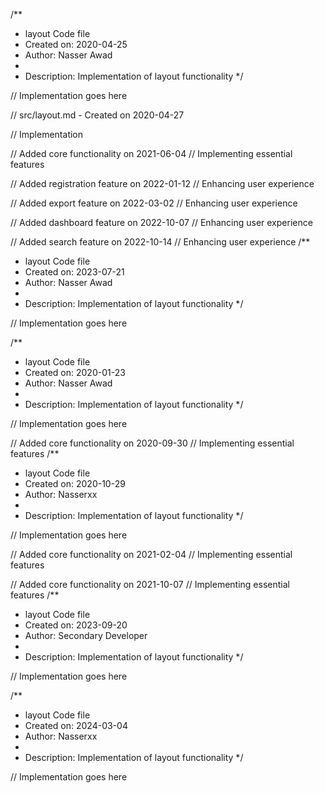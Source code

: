 /**
 * layout Code file
 * Created on: 2020-04-25
 * Author: Nasser Awad
 *
 * Description: Implementation of layout functionality
 */
 
// Implementation goes here

// src/layout.md - Created on 2020-04-27

// Implementation

// Added core functionality on 2021-06-04
// Implementing essential features

// Added registration feature on 2022-01-12
// Enhancing user experience

// Added export feature on 2022-03-02
// Enhancing user experience

// Added dashboard feature on 2022-10-07
// Enhancing user experience

// Added search feature on 2022-10-14
// Enhancing user experience
/**
 * layout Code file
 * Created on: 2023-07-21
 * Author: Nasser Awad
 *
 * Description: Implementation of layout functionality
 */
 
// Implementation goes here

/**
 * layout Code file
 * Created on: 2020-01-23
 * Author: Nasser Awad
 *
 * Description: Implementation of layout functionality
 */
 
// Implementation goes here


// Added core functionality on 2020-09-30
// Implementing essential features
/**
 * layout Code file
 * Created on: 2020-10-29
 * Author: Nasserxx
 *
 * Description: Implementation of layout functionality
 */
 
// Implementation goes here


// Added core functionality on 2021-02-04
// Implementing essential features

// Added core functionality on 2021-10-07
// Implementing essential features
/**
 * layout Code file
 * Created on: 2023-09-20
 * Author: Secondary Developer
 *
 * Description: Implementation of layout functionality
 */
 
// Implementation goes here

/**
 * layout Code file
 * Created on: 2024-03-04
 * Author: Nasserxx
 *
 * Description: Implementation of layout functionality
 */
 
// Implementation goes here

